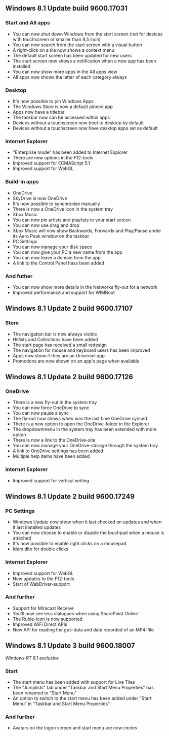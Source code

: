 ## Windows 8.1 Update build 9600.17031
### Start and All apps
- You can now shut down Windows from the start screen (not for devices with touchscreen or smaller than 8,5 inch)
- You can now search from the start screen with a visual button
- A right-click on a tile now shows a context menu
- The default start screen has been updated for new users
- The start screen now shows a notification when a new app has been installed
- You can now show more apps in the All apps view
- All apps now shows the letter of each category always

### Desktop
- It's now possible to pin Windows Apps
- The Windows Store is now a default pinned app
- Apps now have a titlebar
- The taskbar now can be accessed within apps
- Devices without a touchscreen now boot to desktop by default
- Devices without a touchscreen now have desktop apps set as default

### Internet Explorer
- "Enterprise mode" has been added to Internet Explorer
- There are new options in the F12-tools
- Improved support for ECMAScript 5.1
- Improved support for WebGL

### Build-in apps
- OneDrive
 - SkyDrive is now OneDrive
 - It's now possible to synchronise manually
 - There is now a OneDrive icon in the system tray
- Xbox Music
 - You can now pin artists and playlists to your start screen
 - You can now use drag and drop
 - Xbox Music will now show Backwards, Forwards and Play/Pause under its Aero Peak window on the taskbar
- PC Settings
 - You can now manage your disk space
 - You can now give your PC a new name from the app
 - You can now leave a domain from the app
 - A link to the Control Panel hass been added

### And futher
- You can now show more details in the Networks fly-out for a network
- Improved performance and support for WIMBoot

## Windows 8.1 Update 2 build 9600.17107
### Store
- The navigation bar is now always visible
- Hitlists and Collections have been added
- The start page has received a small redesign
- The navigation for mouse and keyboard users has been improved
- Apps now show if they are an Universel app
- Promotions are now shown on an app's page when available

## Windows 8.1 Update 2 build 9600.17126
### OneDrive
- There is a new fly-out in the system tray
- You can now force OneDrive to sync
- You can now pause a sync
- The fly-out now shows when was the last time OneDrive synced
- There is a new option to open the OneDrive-folder in the Explorer
- The dropdownmenu in the system tray has been extended with more option
- There is now a link to the OneDrive-site
- You can now manage your OneDrive-storage through the system tray
- A link to OneDrive settings has been added
- Multiple help items have been added

### Internet Explorer
- Improved support for vertical writing

## Windows 8.1 Update 2 build 9600.17249
### PC Settings
- Windows Update now show when it last checked on updates and when it last installed updates
- You can now choose to enable or disable the touchpad when a mouse is attached
- It's now possible to enable right clicks on a mousepad
- Idem dito for double clicks

### Internet Explorer
- Improved support for WebGL
- New updates to the F12-tools
- Start of WebDriver-support

### And further
- Support for Miracast Receive
- You'll now see less dialogues when using SharePoint Online
- The Ruble-icon is now supported
- Improved WiFi Direct APIs
- New API for reading the gps-data and date recorded of an MP4-file

## Windows 8.1 Update 3 build 9600.18007
_Windows RT 8.1 exclusive_

### Start
- The start menu has been added with support for Live Tiles
- The "Jumplists" tab under "Taskbar and Start Menu Properties" has been renamed to "Start Menu"
- An option to switch to the start menu has been added under "Start Menu" in "Taskbar and Start Menu Properties"

### And further
- Avatars on the logon screen and start menu are now circles
